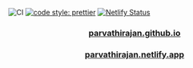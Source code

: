![CI](https://github.com/parvathirajan/parvathirajan.github.io/actions/workflows/node.js.yml/badge.svg) [![code style: prettier](https://img.shields.io/badge/code_style-prettier-ff69b4.svg?style=flat-square)](https://github.com/prettier/prettier) [![Netlify Status](https://api.netlify.com/api/v1/badges/8f44589e-4dca-40ef-9e1e-29fac5f9de47/deploy-status)](https://app.netlify.com/sites/parvathirajan/deploys)

<h3 align="center"><a href="https://parvathirajan.github.io">parvathirajan.github.io</a><h3>
<h3 align="center"><a href="https://parvathirajan.netlify.app">parvathirajan.netlify.app</a><h3>
